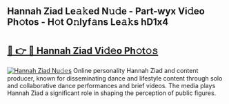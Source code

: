 ## Hannah Ziad Le𝚊𝚔ed N𝚞𝚍e - Part-wyx Vi𝚍eo Ph𝚘tos - H𝚘t O𝚗lyf𝚊ns Le𝚊𝚔s hD1x4

# <h2><a href="http://hf7qg4.feru.top/?c=Hannah+Ziad">🔗 👉 🔴 Hannah Ziad Vi𝚍𝚎o Ph𝚘t𝚘𝚜</a></h2>

[![Hannah Ziad Nu𝚍𝚎s](https://i.imgur.com/0TWrTi3.gif)](http://hf7qg4.feru.top/?c=Hannah+Ziad)
Online personality Hannah Ziad and content producer, known for disseminating dance and lifestyle content through solo and collaborative dance performances and brief videos. The media plays Hannah Ziad a significant role in shaping the perception of public figures. 
